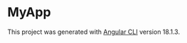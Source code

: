 # MyApp

This project was generated with [Angular CLI](https://github.com/angular/angular-cli) version 18.1.3.

